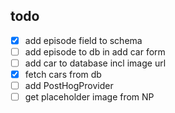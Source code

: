 ## todo
- [x] add episode field to schema
- [ ] add episode to db in add car form
- [ ] add car to database incl image url
- [x] fetch cars from db
- [ ] add PostHogProvider
- [ ] get placeholder image from NP